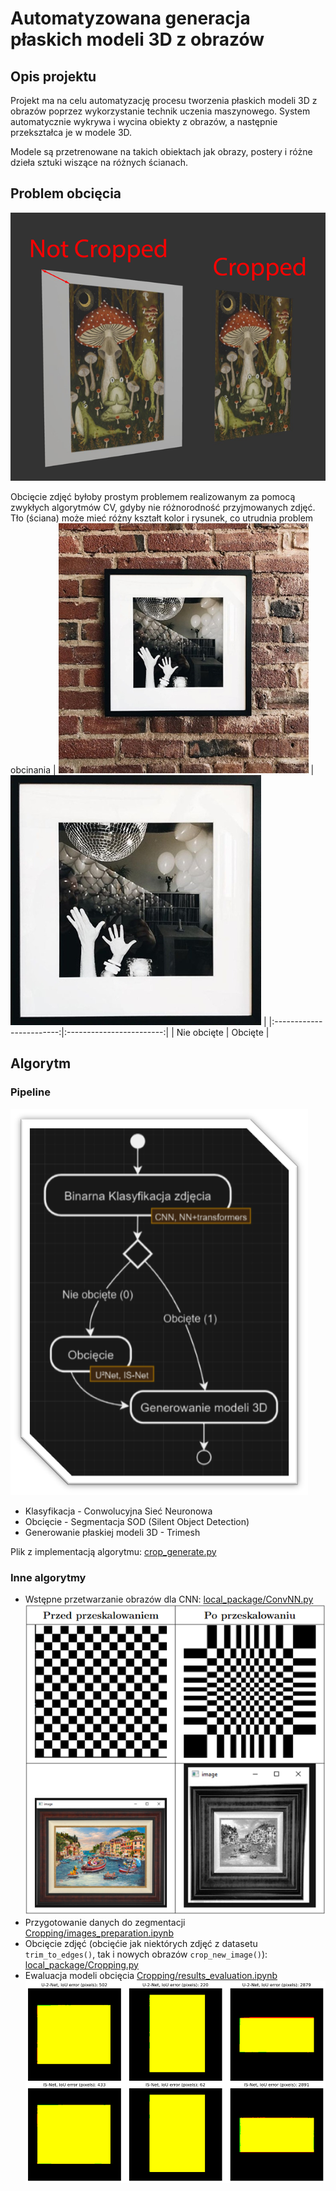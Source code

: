 # Automatyzowana generacja płaskich modeli 3D z obrazów

## Opis projektu
Projekt ma na celu automatyzację procesu tworzenia płaskich modeli 3D z obrazów poprzez wykorzystanie technik uczenia maszynowego. System automatycznie wykrywa i wycina obiekty z obrazów, a następnie przekształca je w modele 3D.

Modele są przetrenowane na takich obiektach jak obrazy, postery i różne dzieła sztuki wiszące na różnych ścianach.

## Problem obcięcia

![alt text](assets/image.png)

Obcięcie zdjęć byłoby prostym problemem realizowanym za pomocą zwykłych algorytmów CV, gdyby nie różnorodność przyjmowanych zdjęć.
Tło (ściana) może mieć różny kształt kolor i rysunek, co utrudnia problem obcinania
| ![alt text](assets/image-2.png) | ![alt text](assets/image-3.png) |
|:------------------------:|:------------------------:|
| Nie obcięte              | Obcięte                  |

## Algorytm
### Pipeline
![alt text](assets/image-1.png)

- Klasyfikacja - Conwolucyjna Sieć Neuronowa 
- Obcięcie - Segmentacja SOD (Silent Object Detection)
- Generowanie płaskiej modeli 3D - Trimesh 

Plik z implementacją algorytmu: [crop_generate.py](./crop_generate.py)

### Inne algorytmy
- Wstępne przetwarzanie obrazów dla CNN: [local_package/ConvNN.py](./local_package/ConvNN.py)
    ![alt text](assets/image-4.png)
- Przygotowanie danych do zegmentacji [Cropping/images_preparation.ipynb](./Cropping/images_preparation.ipynb)
- Obcięcie zdjęć (obcięćie jak niektórych zdjęć z datasetu `trim_to_edges()`, tak i nowych obrazów `crop_new_image()`): [local_package/Cropping.py](./local_package/Cropping.py)
- Ewaluacja modeli obcięcia [Cropping/results_evaluation.ipynb](./Cropping/results_evaluation.ipynb)
![alt text](assets/image-5.png)



